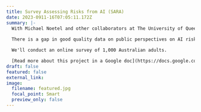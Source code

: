 ```yaml
---
title: Survey Assessing Risks from AI (SARA)
date: 2023-0911-16T07:05:11.172Z
summary: |-
  With Michael Noetel and other collaborators at The University of Queensland, I'm conducting a Survey Assessing Risks from AI (SARA) in Australia. 
  
  There is a gap in good quality data on public perspectives on AI risks and governance, especially in Australia. This information is crucial for making informed policy and governance decisions for current and future, more capable and more general AI systems. 

  We'll conduct an online survey of 1,000 Australian adults.

  [Read more about this project in a Google doc](https://docs.google.com/document/d/1l3bcZ__sO9KNJvlRWZSXEefSe89GEYxch3jso6sgasA/edit)
draft: false
featured: false
external_link: 
image:
  filename: featured.jpg
  focal_point: Smart
  preview_only: false
---
```

